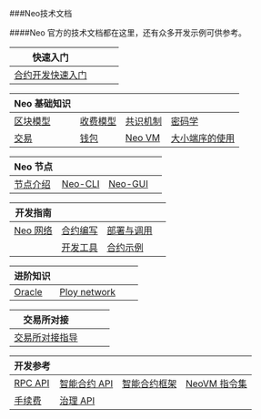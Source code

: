 ###Neo技术文档

####Neo 官方的技术文档都在这里，还有众多开发示例可供参考。

| 快速入门                            |      |      |      |
| ------------------------------------- | ---- | ---- | ---- |
| [合约开发快速入门](gettingstarted/prerequisites.md) |      |      |      |

| Neo 基础知识                                  |                                             |                                                    |                                                          |
| --------------------------------------------- | ------------------------------------------- | -------------------------------------------------- | -------------------------------------------------------- |
| [区块模型](basic/concept/blockchain/block.md) | [收费模型](basic/concept/charging_model.md) | [共识机制](basic/consensus/consensus_algorithm.md) | [密码学](basic/concept/cryptography/encode_algorithm.md) |
| [交易](basic/concept/transaction.md)          | [钱包](basic/concept/wallets.md)            | [Neo VM](basic/neovm.md)                           | [大小端序的使用](basic/concept/endian.md)                |


| Neo 节点                         |                              |                                |      |
| -------------------------------- | ---------------------------- | ------------------------------ | ---- |
| [节点介绍](node/introduction.md) | [Neo-CLI](node/cli/setup.md) | [Neo-GUI](node/gui/install.md) |      |

| 开发指南                               |                                              |                                          |      |
| -------------------------------------- | -------------------------------------------- | ---------------------------------------- | ---- |
| [Neo 网络](develop/network/testnet.md) | [合约编写](develop/write/basics.md)          | [部署与调用](develop/deploy/deploy.md)   |      |
|                                        | [开发工具](develop/tool/sdk/introduction.md) | [合约示例](develop/sample/HelloWorld.md) |      |

| 进阶知识                     |                                                |      |      |
| ---------------------------- | ---------------------------------------------- | ---- | ---- |
| [Oracle](network/testnet.md) | [Ploy network ](network/private-chain/solo.md) |      |      |

| 交易所对接                            |      |      |      |
| ------------------------------------- | ---- | ---- | ---- |
| [交易所对接指导](exchange/general.md) |      |      |      |

| 开发参考                                       |                                         |                                       |                                     |
| ---------------------------------------------- | --------------------------------------- | ------------------------------------- | ----------------------------------- |
| [RPC API](reference/rpc/latest-version/api.md) | [智能合约 API](reference/scapi/api.md)  | [智能合约框架](reference/scapi/fw.md) | [NeoVM 指令集](reference/neo_vm.md) |
| [手续费](reference/fees.md)                    | [治理 API](reference/governance_api.md) |                                       |                                     |

<link href="index.css" rel="stylesheet" />

